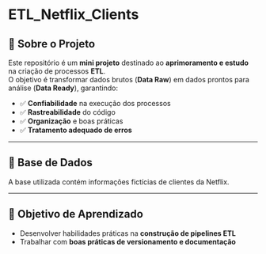 # ETL_Netflix_Clients

## 📌 Sobre o Projeto
Este repositório é um **mini projeto** destinado ao **aprimoramento e estudo** na criação de processos **ETL**.  
O objetivo é transformar dados brutos (**Data Raw**) em dados prontos para análise (**Data Ready**), garantindo:

- ✅ **Confiabilidade** na execução dos processos  
- ✅ **Rastreabilidade** do código  
- ✅ **Organização** e boas práticas  
- ✅ **Tratamento adequado de erros**  

---

## 📂 Base de Dados
A base utilizada contém informações fictícias de clientes da Netflix.  

---

## 🎯 Objetivo de Aprendizado
- Desenvolver habilidades práticas na **construção de pipelines ETL**  
- Trabalhar com **boas práticas de versionamento e documentação**  
